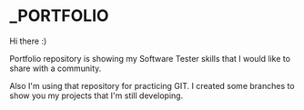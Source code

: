 # \_PORTFOLIO

Hi there :)

Portfolio repository is showing my Software Tester skills that I would like to share with a community.

Also I'm using that repository for practicing GIT. I created some branches to show you my projects that I'm still developing.
